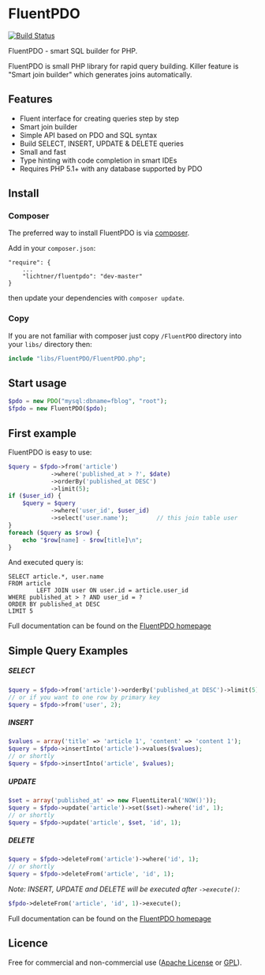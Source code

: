 # FluentPDO

[![Build Status](https://secure.travis-ci.org/lichtner/fluentpdo.png?branch=master)](http://travis-ci.org/lichtner/fluentpdo)

FluentPDO - smart SQL builder for PHP.

FluentPDO is small PHP library for rapid query building. Killer feature is "Smart join builder" which generates joins automatically.

## Features

- Fluent interface for creating queries step by step
- Smart join builder
- Simple API based on PDO and SQL syntax
- Build SELECT, INSERT, UPDATE & DELETE queries
- Small and fast
- Type hinting with code completion in smart IDEs
- Requires PHP 5.1+ with any database supported by PDO

## Install

### Composer

The preferred way to install FluentPDO is via [composer](http://getcomposer.org/).

Add in your `composer.json`:

	"require": {
		...
		"lichtner/fluentpdo": "dev-master"	
	}

then update your dependencies with `composer update`.

### Copy

If you are not familiar with composer just copy `/FluentPDO` directory into your `libs/` directory then:

```php
include "libs/FluentPDO/FluentPDO.php";
```

## Start usage

```php
$pdo = new PDO("mysql:dbname=fblog", "root");
$fpdo = new FluentPDO($pdo);
```

## First example

FluentPDO is easy to use:

```php
$query = $fpdo->from('article')
            ->where('published_at > ?', $date)
            ->orderBy('published_at DESC')
            ->limit(5);
if ($user_id) {
    $query = $query
            ->where('user_id', $user_id)
            ->select('user.name');        // this join table user
}
foreach ($query as $row) {
    echo "$row[name] - $row[title]\n";
}
```

And executed query is:

```mysql
SELECT article.*, user.name
FROM article
        LEFT JOIN user ON user.id = article.user_id
WHERE published_at > ? AND user_id = ?
ORDER BY published_at DESC
LIMIT 5
```


Full documentation can be found on the [FluentPDO homepage](http://fluentpdo.com)

## Simple Query Examples

##### SELECT

```php
$query = $fpdo->from('article')->orderBy('published_at DESC')->limit(5);
// or if you want to one row by primary key
$query = $fpdo->from('user', 2);
```

##### INSERT

```php
$values = array('title' => 'article 1', 'content' => 'content 1');
$query = $fpdo->insertInto('article')->values($values);
// or shortly
$query = $fpdo->insertInto('article', $values);
```

##### UPDATE

```php
$set = array('published_at' => new FluentLiteral('NOW()'));
$query = $fpdo->update('article')->set($set)->where('id', 1);
// or shortly
$query = $fpdo->update('article', $set, 'id', 1);
```

##### DELETE

```php
$query = $fpdo->deleteFrom('article')->where('id', 1);
// or shortly
$query = $fpdo->deleteFrom('article', 'id', 1);
```

*Note: INSERT, UPDATE and DELETE will be executed after `->execute()`:*

```php
$fpdo->deleteFrom('article', 'id', 1)->execute();
```

Full documentation can be found on the [FluentPDO homepage](http://fluentpdo.com)

## Licence

Free for commercial and non-commercial use ([Apache License](http://www.apache.org/licenses/LICENSE-2.0.html) or [GPL](http://www.gnu.org/licenses/gpl-2.0.html)).
